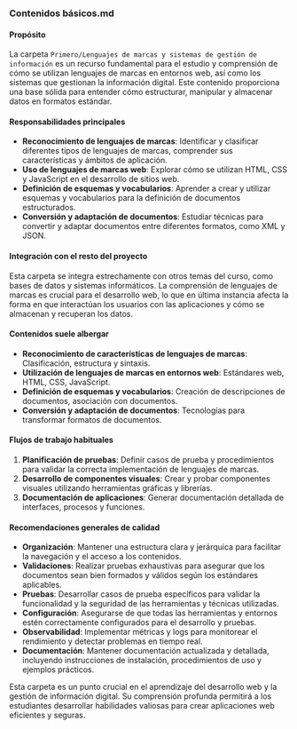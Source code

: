 ### Contenidos básicos.md

#### Propósito
La carpeta `Primero/Lenguajes de marcas y sistemas de gestión de información` es un recurso fundamental para el estudio y comprensión de cómo se utilizan lenguajes de marcas en entornos web, así como los sistemas que gestionan la información digital. Este contenido proporciona una base sólida para entender cómo estructurar, manipular y almacenar datos en formatos estándar.

#### Responsabilidades principales
- **Reconocimiento de lenguajes de marcas**: Identificar y clasificar diferentes tipos de lenguajes de marcas, comprender sus características y ámbitos de aplicación.
- **Uso de lenguajes de marcas web**: Explorar cómo se utilizan HTML, CSS y JavaScript en el desarrollo de sitios web.
- **Definición de esquemas y vocabularios**: Aprender a crear y utilizar esquemas y vocabularios para la definición de documentos estructurados.
- **Conversión y adaptación de documentos**: Estudiar técnicas para convertir y adaptar documentos entre diferentes formatos, como XML y JSON.

#### Integración con el resto del proyecto
Esta carpeta se integra estrechamente con otros temas del curso, como bases de datos y sistemas informáticos. La comprensión de lenguajes de marcas es crucial para el desarrollo web, lo que en última instancia afecta la forma en que interactúan los usuarios con las aplicaciones y cómo se almacenan y recuperan los datos.

#### Contenidos suele albergar
- **Reconocimiento de características de lenguajes de marcas**: Clasificación, estructura y sintaxis.
- **Utilización de lenguajes de marcas en entornos web**: Estándares web, HTML, CSS, JavaScript.
- **Definición de esquemas y vocabularios**: Creación de descripciones de documentos, asociación con documentos.
- **Conversión y adaptación de documentos**: Tecnologías para transformar formatos de documentos.

#### Flujos de trabajo habituales
1. **Planificación de pruebas**: Definir casos de prueba y procedimientos para validar la correcta implementación de lenguajes de marcas.
2. **Desarrollo de componentes visuales**: Crear y probar componentes visuales utilizando herramientas gráficas y librerías.
3. **Documentación de aplicaciones**: Generar documentación detallada de interfaces, procesos y funciones.

#### Recomendaciones generales de calidad
- **Organización**: Mantener una estructura clara y jerárquica para facilitar la navegación y el acceso a los contenidos.
- **Validaciones**: Realizar pruebas exhaustivas para asegurar que los documentos sean bien formados y válidos según los estándares aplicables.
- **Pruebas**: Desarrollar casos de prueba específicos para validar la funcionalidad y la seguridad de las herramientas y técnicas utilizadas.
- **Configuración**: Asegurarse de que todas las herramientas y entornos estén correctamente configurados para el desarrollo y pruebas.
- **Observabilidad**: Implementar métricas y logs para monitorear el rendimiento y detectar problemas en tiempo real.
- **Documentación**: Mantener documentación actualizada y detallada, incluyendo instrucciones de instalación, procedimientos de uso y ejemplos prácticos.

Esta carpeta es un punto crucial en el aprendizaje del desarrollo web y la gestión de información digital. Su comprensión profunda permitirá a los estudiantes desarrollar habilidades valiosas para crear aplicaciones web eficientes y seguras.
